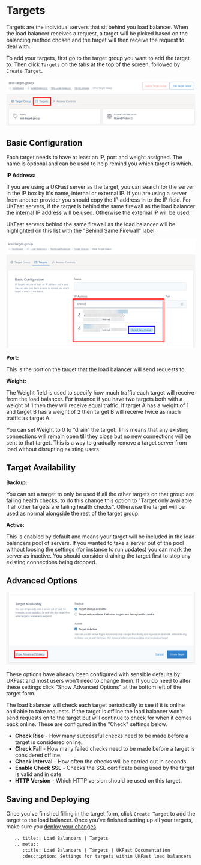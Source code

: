 # Targets

Targets are the individual servers that sit behind you load balancer. When the load balancer receives a request, a target will be picked based on the balancing method chosen and the target will then receive the request to deal with.

To add your targets, first go to the target group you want to add the target to. Then click `Targets` on the tabs at the top of the screen, followed by `Create Target`.

![Targets Tab](../files/targets_1_small.png)

## Basic Configuration

Each target needs to have at least an IP, port and weight assigned. The name is optional and can be used to help remind you which target is which.

**IP Address:**

If you are using a UKFast server as the target, you can search for the server in the IP box by it's name, internal or external IP. If you are using a server from another provider you should copy the IP address in to the IP field. For UKFast servers, if the target is behind the same firewall as the load balancer the internal IP address will be used. Otherwise the external IP will be used.

UKFast servers behind the same firewall as the load balancer will be highlighted on this list with the "Behind Same Firewall" label.

![IP Selection](../files/targets_2_small.png)

**Port:**

This is the port on the target that the load balancer will send requests to.

**Weight:**

The Weight field is used to specify how much traffic each target will receive from the load balancer. For instance if you have two targets both with a weight of 1 then they will receive equal traffic. If target A has a weight of 1 and target B has a weight of 2 then target B will receive twice as much traffic as target A.

You can set Weight to 0 to “drain” the target. This means that any existing connections will remain open till they close but no new connections will be sent to that target. This is a way to gradually remove a target server from load without disrupting existing users.

## Target Availability

**Backup:**

You can set a target to only be used if all the other targets on that group are failing health checks, to do this change this option to "Target only available if all other targets are failing health checks". Otherwise the target will be used as normal alongside the rest of the target group.

**Active:**

This is enabled by default and means your target will be included in the load balancers pool of servers. If you wanted to take a server out of the pool without loosing the settings (for instance to run updates) you can mark the server as inactive. You should consider draining the target first to stop any existing connections being dropped.

## Advanced Options

![Advanced Settings](../files/targets_3_small.png)

These options have already been configured with sensible defaults by UKFast and most users won't need to change them. If you do need to alter these settings click "Show Advanced Options" at the bottom left of the target form.

The load balancer will check each target periodically to see if it is online and able to take requests. If the target is offline the load balancer won't send requests on to the target but will continue to check for when it comes back online. These are configured in the "Check" settings below.

* **Check Rise** - How many successful checks need to be made before a target is considered online.
* **Check Fall** -  How many failed checks need to be made before a target is considered offline.
* **Check Interval** - How often the checks will be carried out in seconds.
* **Enable Check SSL** - Checks the SSL certificate being used by the target is valid and in date.
* **HTTP Version** - Which HTTP version should be used on this target.

## Saving and Deploying

Once you've finished filling in the target form, click `Create Target` to add the target to the load balancer. Once you've finished setting up all your targets, make sure you [deploy your changes](../deploying-changes.html).

```eval_rst
   .. title:: Load Balancers | Targets
   .. meta::
      :title: Load Balancers | Targets | UKFast Documentation
      :description: Settings for targets within UKFast load balancers
```